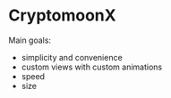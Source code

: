# CryptomoonX
Main goals: 
- simplicity and convenience
- custom views with custom animations
- speed
- size
